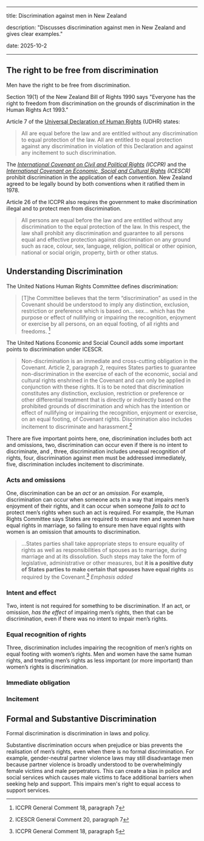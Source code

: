 
---

title: Discrimination against men in New Zealand

description: "Discusses discrimination against men in New Zealand and gives clear examples."

date: 2025-10-2

---

## The right to be free from discrimination

Men have the right to be free from discrimination.

Section 19(1) of the New Zealand Bill of Rights 1990 says "Everyone has the right to freedom from discrimination on the grounds of discrimination in the Human Rights Act 1993."

Article 7 of the [Universal Declaration of Human Rights](https://www.un.org/en/about-us/universal-declaration-of-human-rights) (UDHR) states:

> All are equal before the law and are entitled without any discrimination to equal protection of the law. All are entitled to equal protection against any discrimination in violation of this Declaration and against any incitement to such discrimination.

The *[International Covenant on Civil and Political Rights](https://www.ohchr.org/en/instruments-mechanisms/instruments/international-covenant-civil-and-political-rights) (ICCPR)* and the *[International Covenant on Economic, Social and Cultural Rights](https://www.ohchr.org/en/instruments-mechanisms/instruments/international-covenant-economic-social-and-cultural-rights) (ICESCR)* prohibit discrimination in the application of each convention. New Zealand agreed to be legally bound by both conventions when it ratified them in 1978. 

Article 26 of the ICCPR also requires the government to make discrimination illegal and to protect men from discrimination.

> All persons are equal before the law and are entitled without any discrimination to the equal protection of the law. In this respect, the law shall prohibit any discrimination and guarantee to all persons equal and effective protection against discrimination on any ground such as race, colour, sex, language, religion, political or other opinion, national or social origin, property, birth or other status.

## Understanding Discrimination

The United Nations Human Rights Committee defines discrimination:

> [T]he Committee believes that the term “discrimination” as used in the Covenant should be understood to imply any distinction, exclusion, restriction or preference which is based on... sex... which has the purpose or effect of nullifying or impairing the recognition, enjoyment or exercise by all persons, on an equal footing, of all rights and freedoms. [^1]


The United Nations Economic and Social Council adds some important points to discrimination under ICESCR.

> Non-discrimination is an immediate and cross-cutting obligation in the Covenant. Article 2, paragraph 2, requires States parties to guarantee non-discrimination in the exercise of each of the economic, social and cultural rights enshrined in the Covenant and can only be applied in conjunction with these rights. It is to be noted that discrimination constitutes any distinction, exclusion, restriction or preference or other differential treatment that is directly or indirectly based on the prohibited grounds of discrimination and which has the intention or effect of nullifying or impairing the recognition, enjoyment or exercise, on an equal footing, of Covenant rights. Discrimination also includes incitement to discriminate and harassment.[^2]


There are five important points here, one, discrimination includes both act and omissions, two, discrimination can occur even if there is no intent to discriminate, and , three, discrimination includes unequal recognition of rights, four, discrimination against men must be addressed immediately, five, discrimination includes incitement to discriminate. 

### Acts and omissions
One, discrimination can be an *act* or an *omission*. For example, discrimination can occur when someone acts in a way that impairs men’s enjoyment of their rights, and it can occur when someone *fails to act* to protect men’s rights when such an act is required. For example, the Human Rights Committee says States are required to ensure men and women have equal rights in marriage, so failing to ensure men have equal rights with women is an omission that amounts to discrimination.

> ...States parties shall take appropriate steps to ensure equality of rights as well as responsibilities of spouses as to marriage, during marriage and at its dissolution. Such steps may take the form of legislative, administrative or other measures, but **it is a positive duty of States parties to make certain that spouses have equal rights** as required by the Covenant.[^3] *Emphasis added*

### Intent and effect
Two, intent is not required for something to be discrimination. If an act, or omission, *has the effect* of impairing men’s rights, then that can be discrimination, even if there was no intent to impair men’s rights.

### Equal recognition of rights
Three, discrimination includes impairing the recognition of men’s rights on equal footing with women’s rights. Men and women have the same human rights, and treating men’s rights as less important (or more important) than women’s rights is discrimination. 

### Immediate obligation


### Incitement


## Formal and Substantive Discrimination

Formal discrimination is discrimination in laws and policy. 

Substantive discrimination occurs when prejudice or bias prevents the realisation of men’s rights, even when there is no formal discrimination. For example, gender-neutral partner violence laws may still disadvantage men because partner violence is broadly understood to be overwhelmingly female victims and male perpetrators. This can create a bias in police and social services which causes male victims to face additional barriers when seeking help and support. This impairs men's right to equal access to support services.

[^1]:ICCPR General Comment 18, paragraph 7

[^2]:ICESCR General Comment 20, paragraph 7
[^3]:ICCPR General Comment 18, paragraph 5


